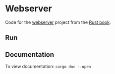 # Webserver

Code for the [webserver](https://doc.rust-lang.org/stable/book/ch20-00-final-project-a-web-server.html) project
from the [Rust book](https://doc.rust-lang.org/stable/book/title-page.html).

## Run

## Documentation

To view documentation: `cargo doc --open`
